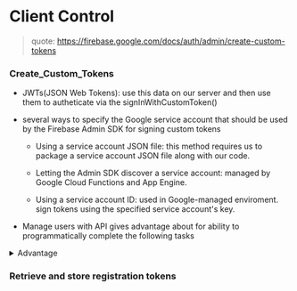 # Client Control

> quote: https://firebase.google.com/docs/auth/admin/create-custom-tokens

### Create_Custom_Tokens

- JWTs(JSON Web Tokens): use this data on our server and then use them to autheticate via the signInWithCustomToken()

- several ways to specify the Google service account that should be used by the Firebase Admin SDK for signing custom tokens
  - Using a service account JSON file: this method requires us to package a service account JSON file along with our code.
  
  - Letting the Admin SDK discover a service account: managed by Google Cloud Functions and App Engine.
  
  - Using a service account ID: used in Google-managed enviroment. sign tokens using the specified service account's key.

- Manage users with API gives advantage about for ability to programmatically complete the following tasks
<details><summary>Advantage</summary>

- Create new users without any throttling or rate limiting
- Look up users by different criteria such as uid, email or phone number
- List all the users of a specified project in batches
- Access user metadata including account creation date and last sign-in date
- Delete users without requiring their existing password
- update user properties - including their password - without having to sign in as the user
- verify emails without having to go through the out-of-band action flows for verifying emails
- change a user's email without sending email links to revoke these changes
- Create a new user with a phone number without having to go through the SMS verification flow
- Offline provision users in a disabled state and then later control when to enable them

</details>

### Retrieve and store registration tokens

